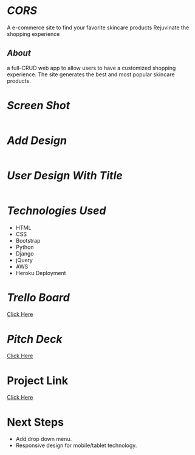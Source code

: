 # ***CORS***
A e-commerce site to find your favorite skincare products
Rejuvinate the shopping experience


## ***About***

a full-CRUD web app to allow users to have a customized shopping experience. The site generates the best and most popular skincare products. 



# ***Screen Shot***
![]()




# ***Add Design***

![]()



# ***User Design With Title***

![]()

# ***Technologies Used***

* HTML
* CSS
* Bootstrap
* Python
* Django
* jQuery
* AWS
* Heroku Deployment

# ***Trello Board***
[Click Here](https://trello.com/b/rd2WZL7x/project-3)

# ***Pitch Deck***
[Click Here](https://www.canva.com/design/DAE3W6dPHCM/xZyJcJZDsK1VzsKKbfzFug/edit?layoutQuery=pitch+deck+presentations)

# Project Link #

[Click Here]()


# Next Steps #

* Add drop down menu.
* Responsive design for mobile/tablet technology.